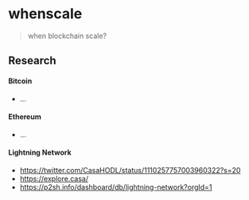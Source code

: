 # whenscale

> when blockchain scale?

## Research

#### Bitcoin
- ...

#### Ethereum
- ...

#### Lightning Network
- https://twitter.com/CasaHODL/status/1110257757003960322?s=20
- https://explore.casa/
- https://p2sh.info/dashboard/db/lightning-network?orgId=1
